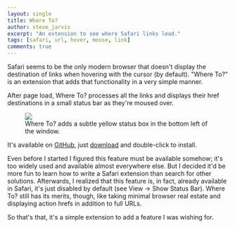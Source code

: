 ```yaml
---
layout: single
title: Where To?
author: steve_jarvis
excerpt: "An extension to see where Safari links lead."
tags: [safari, url, hover, mouse, link]
comments: true
---
```


Safari seems to be the only modern browser that doesn't display the destination
of links when hovering with the cursor (by default). "Where To?" is an extension
that adds that functionality in a very simple manner.

After page load, Where To? processes all the links and displays their
href destinations in a small status bar as they're moused over.

<figure>
    <a href="../images/where-to-screenshot.png"><img src="../images/where-to-screenshot.png"></a>
    <figcaption>Where To? adds a subtle yellow status box in the bottom left of
    the window.</figcaption>
</figure>

It's available on [GitHub](https://github.com/stevejarvis/whereto), just
[download](https://github.com/stevejarvis/whereto/blob/master/bld/whereto.safariextz?raw=true)
and double-click to install.

Even before I started I figured this feature must be available somehow; it's too
widely used and available almost everywhere else. But I decided it'd be more fun
to learn how to write a Safari extension than search for other solutions.
Afterwards, I realized that this feature is, in fact, already available in
Safari, it's just disabled by default (see View -> Show Status Bar). Where To?
still has its merits, though, like taking minimal browser real estate and
displaying action hrefs in addition to full URLs.

So that's that, it's a simple extension to add a feature I was wishing for.
